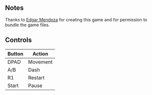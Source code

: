 ## Notes

Thanks to [Edgar Mendoza](https://edgarmendoza.itch.io/) for creating this game and for permission to bundle the game files.


## Controls

| Button | Action   |
| ------ | -------- |
| DPAD   | Movement |
| A/B    | Dash     |
| R1     | Restart  |
| Start  | Pause    |

